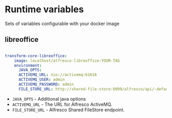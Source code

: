 # Runtime variables

Sets of variables configurable with your docker image

## libreoffice

```yaml

transform-core-libreoffice:
    image: localhost/alfresco-libreoffice:YOUR-TAG
    environment:
      JAVA_OPTS: 
      ACTIVEMQ_URL: nio://activemq:61616
      ACTIVEMQ_USER: admin  
      ACTIVEMQ_PASSWORD: admin
      FILE_STORE_URL: http://shared-file-store:8099/alfresco/api/-default-/private/sfs/versions/1/file

```

- `JAVA_OPTS` - Additional java options
- `ACTIVEMQ_URL` - The URL for Alfresco ActiveMQ.
- `FILE_STORE_URL` -  Alfresco Shared FileStore endpoint.
